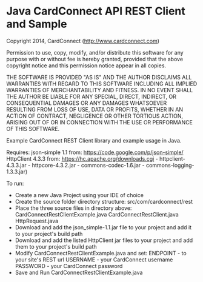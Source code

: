 # Java CardConnect API REST Client and Sample

Copyright 2014, CardConnect (http://www.cardconnect.com)

Permission to use, copy, modify, and/or distribute this software for any
purpose with or without fee is hereby granted, provided that the above
copyright notice and this permission notice appear in all copies.

THE SOFTWARE IS PROVIDED "AS IS" AND THE AUTHOR DISCLAIMS ALL WARRANTIES WITH
REGARD TO THIS SOFTWARE INCLUDING ALL IMPLIED WARRANTIES OF MERCHANTABILITY AND
FITNESS. IN NO EVENT SHALL THE AUTHOR BE LIABLE FOR ANY SPECIAL, DIRECT,
INDIRECT, OR CONSEQUENTIAL DAMAGES OR ANY DAMAGES WHATSOEVER RESULTING FROM
LOSS OF USE, DATA OR PROFITS, WHETHER IN AN ACTION OF CONTRACT, NEGLIGENCE OR
OTHER TORTIOUS ACTION, ARISING OUT OF OR IN CONNECTION WITH THE USE OR
PERFORMANCE OF THIS SOFTWARE.


Example CardConnect REST Client library and example usage in Java.

Requires:
	json-simple 1.1 from: https://code.google.com/p/json-simple/
	HttpClient 4.3.3 from: https://hc.apache.org/downloads.cgi
		- httpclient-4.3.3.jar
		- httpcore-4.3.2.jar
		- commons-codec-1.6.jar
		- commons-logging-1.3.3.jar)

To run:

- Create a new Java Project using your IDE of choice
- Create the source folder directory structure:
    src/com/cardconnect/rest
- Place the three source files in directory above:
    CardConnectRestClientExample.java
    CardConnectRestClient.java
    HttpRequest.java
- Download and add the json_simple-1.1.jar file to your project and add it to
  your project's build path
- Download and add the listed HttpClient jar files to your project and add
  them to your project's build path
- Modify CardConnectRestClientExample.java and set:
	ENDPOINT - to your site's REST url
	USERNAME - your CardConnect username
	PASSWORD - your CardConnect password
- Save and Run CardConnectRestClientExample.java
